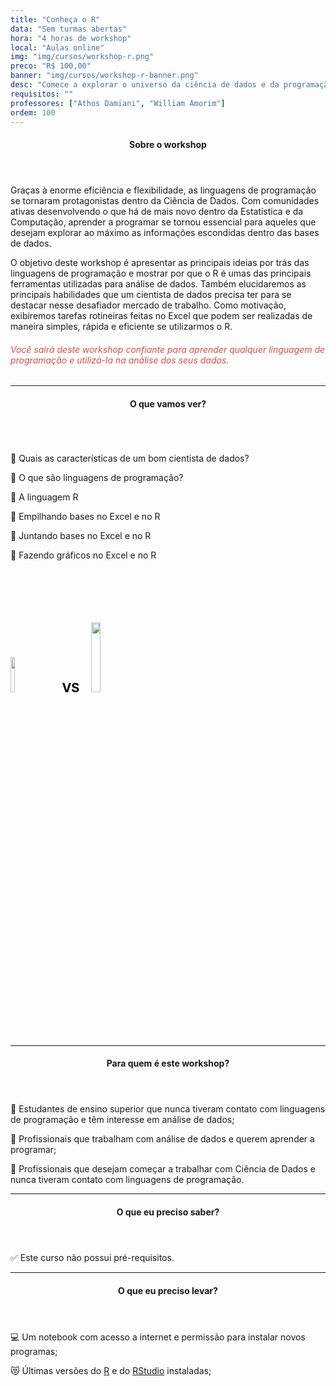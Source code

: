 ```yaml
---
title: "Conheça o R"
data: "Sem turmas abertas"
hora: "4 horas de workshop"
local: "Aulas online"
img: "img/cursos/workshop-r.png"
preco: "R$ 100,00"
banner: "img/cursos/workshop-r-banner.png"
desc: "Comece a explorar o universo da ciência de dados e da programação a partir do R."
requisitos: ""
professores: ["Athos Damiani", "William Amorim"]
ordem: 100
---
```


<header class="section-header">
  <h4>Sobre o workshop</h4>
</header>

Graças à enorme eficiência e flexibilidade, as linguagens de programação se tornaram protagonistas dentro da Ciência de Dados. Com comunidades ativas desenvolvendo o que há de mais novo dentro da Estatística e da Computação, aprender a programar se tornou essencial para aqueles que desejam explorar ao máximo as informações escondidas dentro das bases de dados.

O objetivo deste workshop é apresentar as principais ideias por trás das linguagens de programação e mostrar por que o R é umas das principais ferramentas utilizadas para análise de dados. Também elucidaremos as principais habilidades que um cientista de dados precisa ter para se destacar nesse desafiador mercado de trabalho. Como motivação, exibiremos tarefas rotineiras feitas no Excel que podem ser realizadas de maneira simples, rápida e eficiente se utilizarmos o R.

<h6 style = "color: #da4d4d">Você sairá deste workshop confiante para aprender qualquer linguagem de programação e utilizá-la na análise dos seus dados.</h6>

<hr>

<header class="section-header">
  <h4>O que vamos ver?</h4>
</header>

<div class="row">
<div class="column">
<p>&#128204; Quais as características de um bom cientista de dados?</p>
<p>&#128204; O que são linguagens de programação?</p>
<p>&#128204; A linguagem R</p>
<p>&#128204; Empilhando bases no Excel e no R</p>
<p>&#128204; Juntando bases no Excel e no R</p>
<p>&#128204; Fazendo gráficos no Excel e no R</p>
</div>
<div class="column">
<br>
<br>
<br>
<br>
<br>
<img src = "/img/cursos/excel.png" width = "12%">
<span style = "font-weight: bold; font-size: 20px; color: black; padding-left: 18px; padding-right: 15px;">VS</span>
<img src = "/img/cursos/r-logo.jpg" width = "17%">
</div>
</div> 

<hr>

<header class="section-header">
  <h4>Para quem é este workshop?</h4>
</header>

&#128587; Estudantes de ensino superior que nunca tiveram contato com linguagens de programação e têm interesse em análise de dados;

&#128587; Profissionais que trabalham com análise de dados e querem aprender a programar;

&#128587; Profissionais que desejam começar a trabalhar com Ciência de Dados e nunca tiveram contato com linguagens de programação.

<hr>

<header class="section-header">
  <h4>O que eu preciso saber?</h4>
</header>

&#9989; Este curso não possui pré-requisitos.

<hr>

<header class="section-header">
  <h4>O que eu preciso levar?</h4>
</header>

&#128187; Um notebook com acesso a internet e permissão para instalar novos programas;

&#128571; Últimas versões do [R](https://cran.r-project.org/) e do [RStudio](https://www.rstudio.com/products/rstudio/download/) instaladas;
